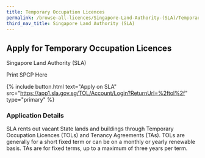 ```yaml
---
title: Temporary Occupation Licences
permalink: /browse-all-licences/Singapore-Land-Authority-(SLA)/Temporary-Occupation-Licences
third_nav_title: Singapore Land Authority (SLA)
---
```


## Apply for Temporary Occupation Licences

Singapore Land Authority (SLA)

Print SPCP Here

{% include button.html text="Apply on SLA" src="https://app1.sla.gov.sg/TOL/Account/Login?ReturnUrl=%2ftol%2f" type="primary" %}

### Application Details
<p>SLA rents out vacant State lands and buildings through Temporary Occupation Licences (TOLs) and Tenancy Agreements (TAs). TOLs are generally for a short fixed term or can be on a monthly or yearly renewable basis. TAs are for fixed terms, up to a maximum of three years per term.</p>


